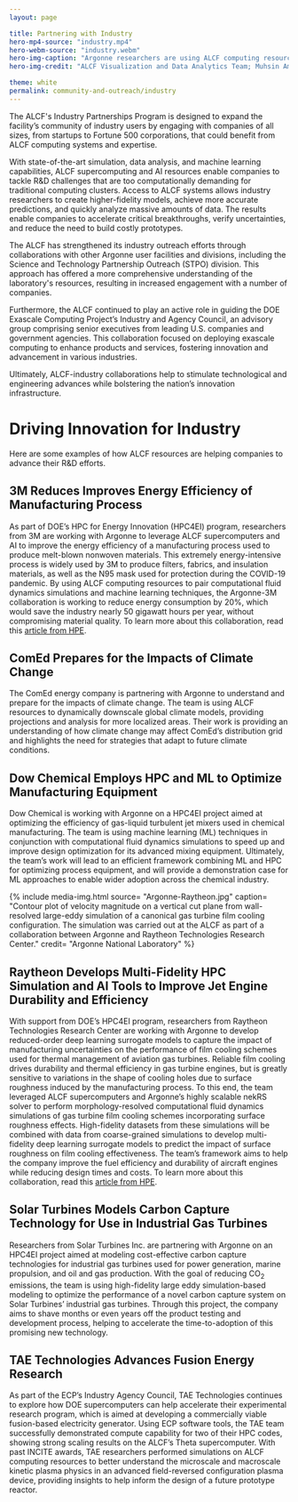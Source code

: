 ```yaml
---
layout: page

title: Partnering with Industry
hero-mp4-source: "industry.mp4"
hero-webm-source: "industry.webm"
hero-img-caption: "Argonne researchers are using ALCF computing resources to help the aviation industry advance the development of sustainable aviation fuels. This is a snapshot from a wall-resolved late eddy simulation of the turbulent flow inside the Army Research Laboratory's midsize combustor (ARC-M1) at the University of Illinois Urbana-Champaign. The simulation was performed on ALCF computing resources using the Nek5000 code."
hero-img-credit: "ALCF Visualization and Data Analytics Team; Muhsin Ameen and Sicong Wu, Argonne National Laboratory"

theme: white
permalink: community-and-outreach/industry
---
```


The ALCF's Industry Partnerships Program is designed to expand the facility’s community of industry users by engaging with companies of all sizes, from startups to Fortune 500 corporations, that could benefit from ALCF computing systems and expertise. 

With state-of-the-art simulation, data analysis, and machine learning capabilities, ALCF supercomputing and AI resources enable companies to tackle R&D challenges that are too computationally demanding for traditional computing clusters. Access to ALCF systems allows industry researchers to create higher-fidelity models, achieve more accurate predictions, and quickly analyze massive amounts of data. The results enable companies to accelerate critical breakthroughs, verify uncertainties, and reduce the need to build costly prototypes.

The ALCF has strengthened its industry outreach efforts through collaborations with other Argonne user facilities and divisions, including the Science and Technology Partnership Outreach (STPO) division. This approach has offered a more comprehensive understanding of the laboratory's resources, resulting in increased engagement with a number of companies.

Furthermore, the ALCF continued to play an active role in guiding the DOE Exascale Computing Project’s Industry and Agency Council, an advisory group comprising senior executives from leading U.S. companies and government agencies. This collaboration focused on deploying exascale computing to enhance products and services, fostering innovation and advancement in various industries.

Ultimately, ALCF-industry collaborations help to stimulate technological and engineering advances while bolstering the nation’s innovation infrastructure.

# Driving Innovation for Industry

Here are some examples of how ALCF resources are helping companies to advance their R&D efforts.

## 3M Reduces Improves Energy Efficiency of Manufacturing Process 
As part of DOE’s HPC for Energy Innovation (HPC4EI) program, researchers from 3M are working with Argonne to leverage ALCF supercomputers and AI to improve the energy efficiency of a manufacturing process used to produce melt-blown nonwoven materials. This extremely energy-intensive process is widely used by 3M to produce filters, fabrics, and insulation materials, as well as the N95 mask used for protection during the COVID-19 pandemic. By using ALCF computing resources to pair computational fluid dynamics simulations and machine learning techniques, the Argonne-3M collaboration is working to reduce energy consumption by 20%, which would save the industry nearly 50 gigawatt hours per year, without compromising material quality. To learn more about this collaboration, read this [article from HPE](https://www.hpe.com/psnow/doc/a50007725enw.pdf).

## ComEd Prepares for the Impacts of Climate Change
The ComEd energy company is partnering with Argonne to understand and prepare for the impacts of climate change. The team is using ALCF resources to dynamically downscale global climate models, providing projections and analysis for more localized areas. Their work is providing an understanding of how climate change may affect ComEd’s distribution grid and highlights the need for strategies that adapt to future climate conditions.

## Dow Chemical Employs HPC and ML to Optimize Manufacturing Equipment
Dow Chemical is working with Argonne on a HPC4EI project aimed at optimizing the efficiency of gas-liquid turbulent jet mixers used in chemical manufacturing. The team is using machine learning (ML) techniques in conjunction with computational fluid dynamics simulations to speed up and improve design optimization for its advanced mixing equipment. Ultimately, the team’s work will lead to an efficient framework combining ML and HPC for optimizing process equipment, and will provide a demonstration case for ML approaches to enable wider adoption across the chemical industry.

{% include media-img.html source= "Argonne-Raytheon.jpg" caption= "Contour plot of velocity magnitude on a vertical cut plane from wall-resolved large-eddy simulation of a canonical gas turbine film cooling configuration. The simulation was carried out at the ALCF as part of a collaboration between Argonne and Raytheon Technologies Research Center." credit= "Argonne National Laboratory" %}

## Raytheon Develops Multi-Fidelity HPC Simulation and AI Tools to Improve Jet Engine Durability and Efficiency
With support from DOE’s HPC4EI program, researchers from Raytheon Technologies Research Center are working with Argonne to develop reduced-order deep learning surrogate models to capture the impact of manufacturing uncertainties on the performance of film cooling schemes used for thermal management of aviation gas turbines. Reliable film cooling drives durability and thermal efficiency in gas turbine engines, but is greatly sensitive to variations in the shape of cooling holes due to surface roughness induced by the manufacturing process. To this end, the team leveraged ALCF supercomputers and Argonne’s highly scalable nekRS solver to perform morphology-resolved computational fluid dynamics simulations of gas turbine film cooling schemes incorporating surface roughness effects. High-fidelity datasets from these simulations will be combined with data from coarse-grained simulations to develop multi-fidelity deep learning surrogate models to predict the impact of surface roughness on film cooling effectiveness. The team’s framework aims to help the company improve the fuel efficiency and durability of aircraft engines while reducing design times and costs. To learn more about this collaboration, read this [article from HPE](https://www.hpe.com/psnow/doc/a50007069enw).

## Solar Turbines Models Carbon Capture Technology for Use in Industrial Gas Turbines
Researchers from Solar Turbines Inc. are partnering with Argonne on an HPC4EI project aimed at modeling cost-effective carbon capture technologies for industrial gas turbines used for power generation, marine propulsion, and oil and gas production. With the goal of reducing CO<sub>2</sub> emissions, the team is using high-fidelity large eddy simulation-based modeling to optimize the performance of a novel carbon capture system on Solar Turbines’ industrial gas turbines. Through this project, the company aims to shave months or even years off the product testing and development process, helping to accelerate the time-to-adoption of this promising new technology.

## TAE Technologies Advances Fusion Energy Research
As part of the ECP’s Industry Agency Council, TAE Technologies continues to explore how DOE supercomputers can help accelerate their experimental research program, which is aimed at developing a commercially viable fusion-based electricity generator. Using ECP software tools, the TAE team successfully demonstrated compute capability for two of their HPC codes, showing strong scaling results on the ALCF’s Theta supercomputer. With past INCITE awards, TAE researchers performed simulations on ALCF computing resources to better understand the microscale and macroscale kinetic plasma physics in an advanced field-reversed configuration plasma device, providing insights to help inform the design of a future prototype reactor.
